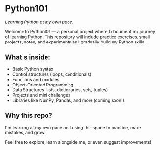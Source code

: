 # Python101
*Learning Python at my own pace.*

Welcome to Python101 — a personal project where I document my journey of learning Python.
This repository will include practice exercises, small projects, notes, and experiments as I gradually build my Python skills.

## What's inside:
- Basic Python syntax
- Control structures (loops, conditionals)
- Functions and modules
- Object-Oriented Programming
- Data Structures (lists, dictionaries, sets, tuples)
- Projects and mini challenges
- Libraries like NumPy, Pandas, and more (coming soon!)

## Why this repo?
I'm learning at my own pace and using this space to practice, make mistakes, and grow.

Feel free to explore, learn alongside me, or even suggest improvements!

